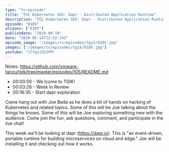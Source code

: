 ```yaml
---
type: "tv-episode"
title: "TGI Kubernetes 105: Dapr - Distributed Application Runtime"
description: "TGI Kubernetes 105: Dapr - Distributed Application Runtime"
episode: "0105"
aliases: ["0105"]
publishdate: "2020-08-10"
date: "2020-02-14T22:52:24Z"
episode_image: "/images/tv/episodes/tgik/0105.jpg"
images: ["/images/tv/episodes/tgik/0105.jpg"]
youtube: "17fqujSGJFM"
---
```


Notes: https://github.com/vmware-tanzu/tgik/tree/master/episodes/105/README.md

- 00:00:00 - We lcome to TGIK!
- 00:03:26 - Week in Review
- 00:16:35 - Start dapr exploration

Come hang out with Joe Beda as he does a bit of hands on hacking of Kubernetes and related topics. Some of this will be Joe talking about the things he knows. Some of this will be Joe exploring something new with the audience. Come join the fun, ask questions, comment, and participate in the live chat!

This week we&#39;ll be looking at dapr (https://dapr.io). This is &#34;an event-driven, portable runtime for building microservices on cloud and edge.&#34; Joe will be installing it and checking out how it works.

